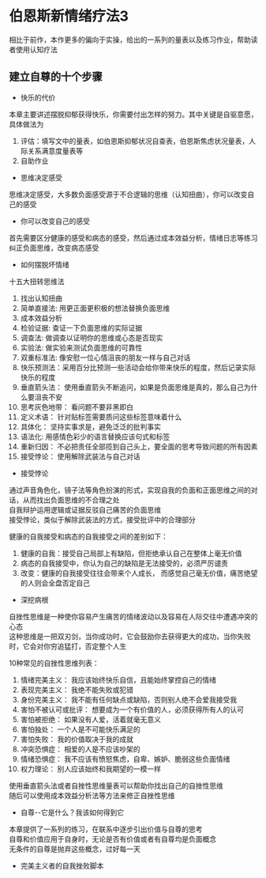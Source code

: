 # 伯恩斯新情绪疗法3

相比于前作，本作更多的偏向于实操，给出的一系列的量表以及练习作业，帮助读者使用认知疗法

## 建立自尊的十个步骤

- 快乐的代价

本章主要讲述摆脱抑郁获得快乐，你需要付出怎样的努力。其中关键是自驱意愿，具体做法为

1. 评估：填写文中的量表，如伯恩斯抑郁状况自查表，伯恩斯焦虑状况量表，人际关系满意度量表等
2. 自助作业

- 思维决定感受

思维决定感受，大多数负面感受源于不合逻辑的思维（认知扭曲），你可以改变自己的感受  

- 你可以改变自己的感受

首先需要区分健康的感受和病态的感受，然后通过成本效益分析，情绪日志等练习纠正负面思维，改变病态感受

- 如何摆脱坏情绪

十五大扭转思维法

1. 找出认知扭曲
2. 简单直接法: 用更正面更积极的想法替换负面思维
3. 成本效益分析
4. 检验证据: 查证一下负面思维的实际证据
5. 调查法: 做调查以证明你的思维或心态是否现实
6. 实验法: 做实验来测试负面思维的可靠性
7. 双重标准法: 像安慰一位心情沮丧的朋友一样与自己对话
8. 快乐预测法：采用百分比预测一些活动会给你带来快乐的程度，然后记录实际快乐的程度
9. 垂直箭头法： 使用垂直箭头不断追问，如果是负面思维是真的，那么自己为什么要沮丧不安
10. 思考灰色地带： 看问题不要非黑即白
11. 定义术语： 针对贴标签需要质问这些标签意味着什么
12. 具体化： 坚持实事求是，避免泛泛的批判事实
13. 语法化: 用感情色彩少的语言替换应该句式和标签
14. 重新归因： 不必把责任全部揽到自己头上，要全面的思考导致问题的所有因素
15. 接受悖论： 使用解除武装法与自己对话

- 接受悖论

通过声音角色化，镜子法等角色扮演的形式，实现自我的负面和正面思维之间的对话，从而找出负面思维的不合理之处  
自我辩护运用逻辑或证据反驳自己痛苦的负面思维  
接受悖论，类似于解除武装法的方式，接受批评中的合理部分  

健康的自我接受和病态的自我接受之间的差别如下：  
1. 健康的自我：接受自己局部上有缺陷，但拒绝承认自己在整体上毫无价值  
2. 病态的自我接受中，你认为自己的缺陷是无法接受的，必须严厉谴责  
3. 改变：健康的自我接受往往会带来个人成长， 而感觉自己毫无价值，痛苦绝望的人则会全盘否定自己  

- 深挖病根

自挫性思维是一种使你容易产生痛苦的情绪波动以及容易在人际交往中遭遇冲突的心态  
这种思维是一把双刃剑，当你成功时，它会鼓励你去获得更大的成功，当你失败时，它会对你穷追猛打，否定整个人生  

10种常见的自挫性思维列表：

1. 情绪完美主义： 我应该始终快乐自信，且能始终掌控自己的情绪
2. 表现完美主义： 我绝不能失败或犯错
3. 身份完美主义： 我不能有任何缺点或缺陷，否则别人绝不会爱我接受我
4. 害怕不被认可或批评： 想要成为一个有价值的人，必须获得所有人的认可
5. 害怕被拒绝： 如果没有人爱，活着就毫无意义
6. 害怕独处： 一个人是不可能快乐满足的
7. 害怕失败： 我的价值取决于我的成就
8. 冲突恐惧症： 相爱的人是不应该吵架的
9. 情绪恐惧症： 我不应该有愤怒焦虑，自卑、嫉妒、脆弱这些负面情绪
10. 权力理论： 别人应该始终和我期望的一模一样

使用垂直箭头法或者自挫性思维量表可以帮助你找出自己的自挫性思维  
随后可以使用成本效益分析法等方法来修正自挫性思维  

- 自尊--它是什么？我该如何得到它

本章提供了一系列的练习，在联系中逐步引出价值与自尊的思考  
自尊和价值应用于自身时，无论是否有价值或者有自尊均是负面概念  
无条件的自尊是抛弃这些概念，过好每一天  

- 完美主义者的自我挫败脚本


